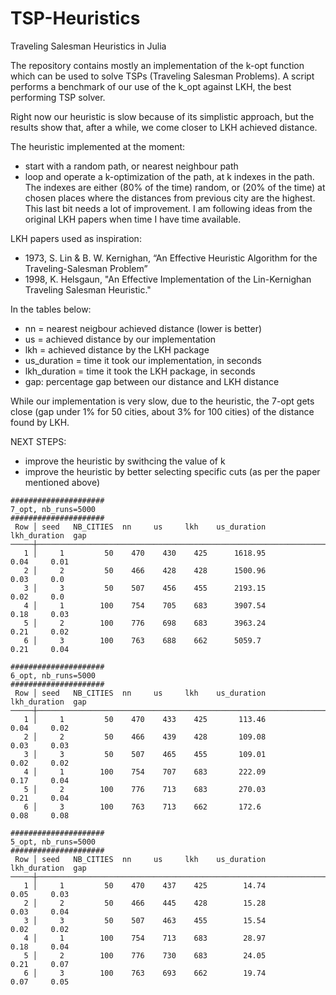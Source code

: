# TSP-Heuristics
Traveling Salesman Heuristics in Julia

The repository contains mostly an implementation of the k-opt function which can be used to solve TSPs (Traveling Salesman Problems).
A script performs a benchmark of our use of the k_opt against LKH, the best performing TSP solver.

Right now our heuristic is slow because of its simplistic approach, but the results show that, after a while, we come closer to LKH achieved distance.

The heuristic implemented at the moment:
- start with a random path, or nearest neighbour path
- loop and operate a k-optimization of the path, at k indexes in the path. The indexes are either (80% of the time) random, or (20% of the time) at chosen places where the distances from previous city are the highest. This last bit needs a lot of improvement. I am following ideas from the original LKH papers when time I have time available.

LKH papers used as inspiration:
- 1973, S. Lin & B. W. Kernighan, “An Effective Heuristic Algorithm for the Traveling-Salesman Problem”
- 1998, K. Helsgaun, "An Effective Implementation of the Lin-Kernighan Traveling Salesman Heuristic."


In the tables below:
- nn = nearest neigbour achieved distance (lower is better)
- us = achieved distance by our implementation
- lkh = achieved distance by the LKH package
- us_duration = time it took our implementation, in seconds
- lkh_duration = time it took the LKH package, in seconds
- gap: percentage gap between our distance and LKH distance

While our implementation is very slow, due to the heuristic, the 7-opt gets close (gap under 1% for 50 cities, about 3% for 100 cities) of the distance found by LKH. 

NEXT STEPS:
- improve the heuristic by swithcing the value of k
- improve the heuristic by better selecting specific cuts (as per the paper mentioned above)


```
#####################
7_opt, nb_runs=5000
#####################
 Row │ seed   NB_CITIES  nn     us     lkh    us_duration  lkh_duration  gap     
─────┼───────────────────────────────────────────────────────────────────────────
   1 │     1         50    470    430    425      1618.95          0.04     0.01
   2 │     2         50    466    428    428      1500.96          0.03     0.0
   3 │     3         50    507    456    455      2193.15          0.02     0.0
   4 │     1        100    754    705    683      3907.54          0.18     0.03
   5 │     2        100    776    698    683      3963.24          0.21     0.02
   6 │     3        100    763    688    662      5059.7           0.21     0.04

#####################
6_opt, nb_runs=5000
#####################
 Row │ seed   NB_CITIES  nn     us     lkh    us_duration  lkh_duration  gap     
─────┼───────────────────────────────────────────────────────────────────────────
   1 │     1         50    470    433    425       113.46          0.04     0.02
   2 │     2         50    466    439    428       109.08          0.03     0.03
   3 │     3         50    507    465    455       109.01          0.02     0.02
   4 │     1        100    754    707    683       222.09          0.17     0.04
   5 │     2        100    776    713    683       270.03          0.21     0.04
   6 │     3        100    763    713    662       172.6           0.08     0.08

#####################
5_opt, nb_runs=5000
#####################
 Row │ seed   NB_CITIES  nn     us     lkh    us_duration  lkh_duration  gap     
─────┼───────────────────────────────────────────────────────────────────────────
   1 │     1         50    470    437    425        14.74          0.05     0.03
   2 │     2         50    466    445    428        15.28          0.03     0.04
   3 │     3         50    507    463    455        15.54          0.02     0.02
   4 │     1        100    754    713    683        28.97          0.18     0.04
   5 │     2        100    776    730    683        24.05          0.21     0.07
   6 │     3        100    763    693    662        19.74          0.07     0.05

```




